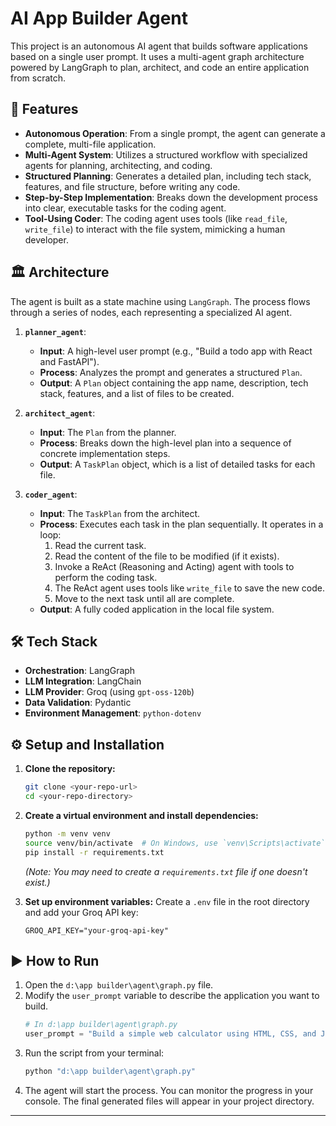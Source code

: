 # AI App Builder Agent

This project is an autonomous AI agent that builds software applications based on a single user prompt. It uses a multi-agent graph architecture powered by LangGraph to plan, architect, and code an entire application from scratch.

## 🚀 Features

- **Autonomous Operation**: From a single prompt, the agent can generate a complete, multi-file application.
- **Multi-Agent System**: Utilizes a structured workflow with specialized agents for planning, architecting, and coding.
- **Structured Planning**: Generates a detailed plan, including tech stack, features, and file structure, before writing any code.
- **Step-by-Step Implementation**: Breaks down the development process into clear, executable tasks for the coding agent.
- **Tool-Using Coder**: The coding agent uses tools (like `read_file`, `write_file`) to interact with the file system, mimicking a human developer.

## 🏛️ Architecture

The agent is built as a state machine using `LangGraph`. The process flows through a series of nodes, each representing a specialized AI agent.

1.  **`planner_agent`**:
    -   **Input**: A high-level user prompt (e.g., "Build a todo app with React and FastAPI").
    -   **Process**: Analyzes the prompt and generates a structured `Plan`.
    -   **Output**: A `Plan` object containing the app name, description, tech stack, features, and a list of files to be created.

2.  **`architect_agent`**:
    -   **Input**: The `Plan` from the planner.
    -   **Process**: Breaks down the high-level plan into a sequence of concrete implementation steps.
    -   **Output**: A `TaskPlan` object, which is a list of detailed tasks for each file.

3.  **`coder_agent`**:
    -   **Input**: The `TaskPlan` from the architect.
    -   **Process**: Executes each task in the plan sequentially. It operates in a loop:
        1.  Read the current task.
        2.  Read the content of the file to be modified (if it exists).
        3.  Invoke a ReAct (Reasoning and Acting) agent with tools to perform the coding task.
        4.  The ReAct agent uses tools like `write_file` to save the new code.
        5.  Move to the next task until all are complete.
    -   **Output**: A fully coded application in the local file system.

## 🛠️ Tech Stack

- **Orchestration**: LangGraph
- **LLM Integration**: LangChain
- **LLM Provider**: Groq (using `gpt-oss-120b`)
- **Data Validation**: Pydantic
- **Environment Management**: `python-dotenv`

## ⚙️ Setup and Installation

1.  **Clone the repository:**
    ```bash
    git clone <your-repo-url>
    cd <your-repo-directory>
    ```

2.  **Create a virtual environment and install dependencies:**
    ```bash
    python -m venv venv
    source venv/bin/activate  # On Windows, use `venv\Scripts\activate`
    pip install -r requirements.txt
    ```
    *(Note: You may need to create a `requirements.txt` file if one doesn't exist.)*

3.  **Set up environment variables:**
    Create a `.env` file in the root directory and add your Groq API key:
    ```
    GROQ_API_KEY="your-groq-api-key"
    ```

## ▶️ How to Run

1.  Open the `d:\app builder\agent\graph.py` file.
2.  Modify the `user_prompt` variable to describe the application you want to build.
    ```python
    # In d:\app builder\agent\graph.py
    user_prompt = "Build a simple web calculator using HTML, CSS, and JavaScript."
    ```
3.  Run the script from your terminal:
    ```bash
    python "d:\app builder\agent\graph.py"
    ```
4.  The agent will start the process. You can monitor the progress in your console. The final generated files will appear in your project directory.

---
